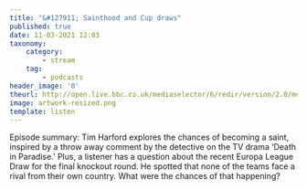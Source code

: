 ```yaml
---
title: "&#127911; Sainthood and Cup draws"
published: true
date: 11-03-2021 12:03
taxonomy:
    category:
        - stream
    tag:
        - podcasts
header_image: '0'
theurl: http://open.live.bbc.co.uk/mediaselector/6/redir/version/2.0/mediaset/audio-nondrm-download/proto/http/vpid/p098tqjf.mp3
image: artwork-resized.png
template: listen
--- 
```

Episode summary: Tim Harford explores the chances of becoming a saint, inspired by a throw away comment by the detective on the TV drama ‘Death in Paradise.’ Plus, a listener has a question about the recent Europa League Draw for the final knockout round. He spotted that none of the teams face a rival from their own country. What were the chances of that happening?
